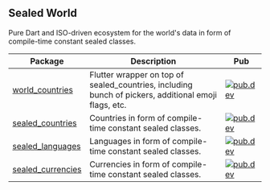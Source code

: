 ## Sealed World

Pure Dart and ISO-driven ecosystem for the world's data in form of compile-time constant sealed classes.

| Package | Description                                  | Pub |
| ------- | -------------------------------------------- | --- |
| [world_countries](<https://github.com/tsinis/sealed_world/tree/main/packages/world_countries>) | Flutter wrapper on top of sealed_countries, including bunch of pickers, additional emoji flags, etc. | [![pub.dev](https://img.shields.io/pub/v/world_countries.svg)](https://pub.dev/packages/world_countries) |
| [sealed_countries](<https://github.com/tsinis/sealed_world/tree/main/packages/sealed_countries>) | Countries in form of compile-time constant sealed classes. | [![pub.dev](https://img.shields.io/pub/v/sealed_countries.svg)](https://pub.dev/packages/sealed_countries) |
| [sealed_languages](<https://github.com/tsinis/sealed_world/tree/main/packages/sealed_languages>) | Languages in form of compile-time constant sealed classes. | [![pub.dev](https://img.shields.io/pub/v/sealed_languages.svg)](https://pub.dev/packages/sealed_languages) |
| [sealed_currencies](<https://github.com/tsinis/sealed_world/tree/main/packages/sealed_currencies>) | Currencies in form of compile-time constant sealed classes. | [![pub.dev](https://img.shields.io/pub/v/sealed_currencies.svg)](https://pub.dev/packages/sealed_currencies) |
